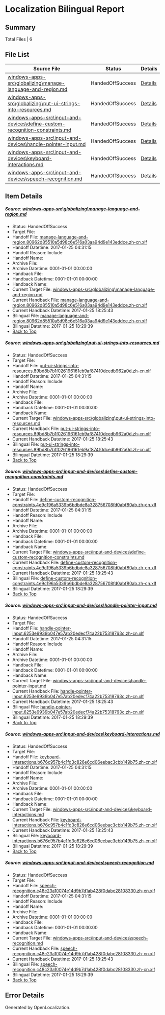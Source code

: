 # <a name='report-top'></a> Localization Bilingual Report

## Summary
 Total Files | 6

## File List
 Source File | Status | Details 
 ----------- | ------ | ------- 
 [windows-apps-src\globalizing\manage-language-and-region.md](https://cpubwin.visualstudio.com/windows-uwp/_git/windows-uwp/commit/e6ebd891c31291b8094ed5138fa9ffcd67e70ab6?path=windows-apps-src%2Fglobalizing%2Fmanage-language-and-region.md&_a=contents) | HandedOffSuccess | [Details](#61a31a3fa1bb1fe9503a0cda8c6869049130ac733075)
 [windows-apps-src\globalizing\put-ui-strings-into-resources.md](https://cpubwin.visualstudio.com/windows-uwp/_git/windows-uwp/commit/e6ebd891c31291b8094ed5138fa9ffcd67e70ab6?path=windows-apps-src%2Fglobalizing%2Fput-ui-strings-into-resources.md&_a=contents) | HandedOffSuccess | [Details](#cb5367ffd82d24cb58d14758fc31b6f9ecdbb3a13077)
 [windows-apps-src\input-and-devices\define-custom-recognition-constraints.md](https://cpubwin.visualstudio.com/windows-uwp/_git/windows-uwp/commit/e6ebd891c31291b8094ed5138fa9ffcd67e70ab6?path=windows-apps-src%2Finput-and-devices%2Fdefine-custom-recognition-constraints.md&_a=contents) | HandedOffSuccess | [Details](#ec040aa0a420ae655e6ad0f4e2c337e2a7ad7efd3428)
 [windows-apps-src\input-and-devices\handle-pointer-input.md](https://cpubwin.visualstudio.com/windows-uwp/_git/windows-uwp/commit/e6ebd891c31291b8094ed5138fa9ffcd67e70ab6?path=windows-apps-src%2Finput-and-devices%2Fhandle-pointer-input.md&_a=contents) | HandedOffSuccess | [Details](#29ada968c6d563f0f88a9d8b32af5058bbf7bd353442)
 [windows-apps-src\input-and-devices\keyboard-interactions.md](https://cpubwin.visualstudio.com/windows-uwp/_git/windows-uwp/commit/e6ebd891c31291b8094ed5138fa9ffcd67e70ab6?path=windows-apps-src%2Finput-and-devices%2Fkeyboard-interactions.md&_a=contents) | HandedOffSuccess | [Details](#f95b7ebc25dd0d128752f3f67a6cda06379e8e9b3745)
 [windows-apps-src\input-and-devices\speech-recognition.md](https://cpubwin.visualstudio.com/windows-uwp/_git/windows-uwp/commit/e6ebd891c31291b8094ed5138fa9ffcd67e70ab6?path=windows-apps-src%2Finput-and-devices%2Fspeech-recognition.md&_a=contents) | HandedOffSuccess | [Details](#73388f3563a2ee2160f5ae33cbc517b1d098088e3757)

## Item Details
##### <a name='61a31a3fa1bb1fe9503a0cda8c6869049130ac733075'></a> Source: [windows-apps-src\globalizing\manage-language-and-region.md](https://cpubwin.visualstudio.com/windows-uwp/_git/windows-uwp/commit/e6ebd891c31291b8094ed5138fa9ffcd67e70ab6?path=windows-apps-src%2Fglobalizing%2Fmanage-language-and-region.md&_a=contents)
* Status: HandedOffSuccess
* Target File: 
* Handoff File: [manage-language-and-region.80962d85510a5d98c6e516a03aa94d9e143eddce.zh-cn.xlf](https://cpubwin.visualstudio.com/windows-uwp/_git/WDCLib.handoff/commit/371e98bed8bac2adc15c112670880e6563b902e3?path=ol-handoff%2Fcpubwin%2Fwindows-uwp.zh-cn%2Fmaster%2Fmanage-language-and-region.80962d85510a5d98c6e516a03aa94d9e143eddce.zh-cn.xlf&_a=contents)
* Handoff Datetime: 2017-01-25 04:31:15
* Handoff Reason: Include
* Handoff Name: 
* Archive File: 
* Archive Datetime: 0001-01-01 00:00:00
* Handback File: 
* Handback Datetime: 0001-01-01 00:00:00
* Handback Name: 
* Current Target File: [windows-apps-src\globalizing\manage-language-and-region.md](https://cpubwin.visualstudio.com/windows-uwp/_git/windows-uwp.zh-cn/commit/3cf11173f991eae76b84d30c50186f0fdb62f237?path=windows-apps-src%2Fglobalizing%2Fmanage-language-and-region.md&_a=contents)
* Current Handback File: [manage-language-and-region.80962d85510a5d98c6e516a03aa94d9e143eddce.zh-cn.xlf](https://cpubwin.visualstudio.com/windows-uwp/_git/WDCLib.handback/commit/6043721fc17bc3e217e638e46f97d339c1fa75be?path=ol-handback%2Fcpubwin%2Fwindows-uwp.zh-cn%2Fmaster%2Fmanage-language-and-region.80962d85510a5d98c6e516a03aa94d9e143eddce.zh-cn.xlf&_a=contents)
* Current Handback Datetime: 2017-01-25 18:25:43
* Bilingual File: [manage-language-and-region.80962d85510a5d98c6e516a03aa94d9e143eddce.zh-cn.xlf](https://cpubwin.visualstudio.com/windows-uwp/_git/WDCLib.handback/commit/6043721fc17bc3e217e638e46f97d339c1fa75be?path=ol-handback%2Fcpubwin%2Fwindows-uwp.zh-cn%2Fmaster%2Fmanage-language-and-region.80962d85510a5d98c6e516a03aa94d9e143eddce.zh-cn.xlf&_a=contents)
* Bilingual Datetime: 2017-01-25 18:29:39
* [Back to Top](#report-top)

##### <a name='cb5367ffd82d24cb58d14758fc31b6f9ecdbb3a13077'></a> Source: [windows-apps-src\globalizing\put-ui-strings-into-resources.md](https://cpubwin.visualstudio.com/windows-uwp/_git/windows-uwp/commit/e6ebd891c31291b8094ed5138fa9ffcd67e70ab6?path=windows-apps-src%2Fglobalizing%2Fput-ui-strings-into-resources.md&_a=contents)
* Status: HandedOffSuccess
* Target File: 
* Handoff File: [put-ui-strings-into-resources.89bd8b7b1f026196161eb9af87410dcedb962a0d.zh-cn.xlf](https://cpubwin.visualstudio.com/windows-uwp/_git/WDCLib.handoff/commit/371e98bed8bac2adc15c112670880e6563b902e3?path=ol-handoff%2Fcpubwin%2Fwindows-uwp.zh-cn%2Fmaster%2Fput-ui-strings-into-resources.89bd8b7b1f026196161eb9af87410dcedb962a0d.zh-cn.xlf&_a=contents)
* Handoff Datetime: 2017-01-25 04:31:15
* Handoff Reason: Include
* Handoff Name: 
* Archive File: 
* Archive Datetime: 0001-01-01 00:00:00
* Handback File: 
* Handback Datetime: 0001-01-01 00:00:00
* Handback Name: 
* Current Target File: [windows-apps-src\globalizing\put-ui-strings-into-resources.md](https://cpubwin.visualstudio.com/windows-uwp/_git/windows-uwp.zh-cn/commit/3cf11173f991eae76b84d30c50186f0fdb62f237?path=windows-apps-src%2Fglobalizing%2Fput-ui-strings-into-resources.md&_a=contents)
* Current Handback File: [put-ui-strings-into-resources.89bd8b7b1f026196161eb9af87410dcedb962a0d.zh-cn.xlf](https://cpubwin.visualstudio.com/windows-uwp/_git/WDCLib.handback/commit/6043721fc17bc3e217e638e46f97d339c1fa75be?path=ol-handback%2Fcpubwin%2Fwindows-uwp.zh-cn%2Fmaster%2Fput-ui-strings-into-resources.89bd8b7b1f026196161eb9af87410dcedb962a0d.zh-cn.xlf&_a=contents)
* Current Handback Datetime: 2017-01-25 18:25:43
* Bilingual File: [put-ui-strings-into-resources.89bd8b7b1f026196161eb9af87410dcedb962a0d.zh-cn.xlf](https://cpubwin.visualstudio.com/windows-uwp/_git/WDCLib.handback/commit/6043721fc17bc3e217e638e46f97d339c1fa75be?path=ol-handback%2Fcpubwin%2Fwindows-uwp.zh-cn%2Fmaster%2Fput-ui-strings-into-resources.89bd8b7b1f026196161eb9af87410dcedb962a0d.zh-cn.xlf&_a=contents)
* Bilingual Datetime: 2017-01-25 18:29:39
* [Back to Top](#report-top)

##### <a name='ec040aa0a420ae655e6ad0f4e2c337e2a7ad7efd3428'></a> Source: [windows-apps-src\input-and-devices\define-custom-recognition-constraints.md](https://cpubwin.visualstudio.com/windows-uwp/_git/windows-uwp/commit/e6ebd891c31291b8094ed5138fa9ffcd67e70ab6?path=windows-apps-src%2Finput-and-devices%2Fdefine-custom-recognition-constraints.md&_a=contents)
* Status: HandedOffSuccess
* Target File: 
* Handoff File: [define-custom-recognition-constraints.4e9c196a5339b6bdbde8a328756708fd0abf80ab.zh-cn.xlf](https://cpubwin.visualstudio.com/windows-uwp/_git/WDCLib.handoff/commit/371e98bed8bac2adc15c112670880e6563b902e3?path=ol-handoff%2Fcpubwin%2Fwindows-uwp.zh-cn%2Fmaster%2Fdefine-custom-recognition-constraints.4e9c196a5339b6bdbde8a328756708fd0abf80ab.zh-cn.xlf&_a=contents)
* Handoff Datetime: 2017-01-25 04:31:15
* Handoff Reason: Include
* Handoff Name: 
* Archive File: 
* Archive Datetime: 0001-01-01 00:00:00
* Handback File: 
* Handback Datetime: 0001-01-01 00:00:00
* Handback Name: 
* Current Target File: [windows-apps-src\input-and-devices\define-custom-recognition-constraints.md](https://cpubwin.visualstudio.com/windows-uwp/_git/windows-uwp.zh-cn/commit/3cf11173f991eae76b84d30c50186f0fdb62f237?path=windows-apps-src%2Finput-and-devices%2Fdefine-custom-recognition-constraints.md&_a=contents)
* Current Handback File: [define-custom-recognition-constraints.4e9c196a5339b6bdbde8a328756708fd0abf80ab.zh-cn.xlf](https://cpubwin.visualstudio.com/windows-uwp/_git/WDCLib.handback/commit/6043721fc17bc3e217e638e46f97d339c1fa75be?path=ol-handback%2Fcpubwin%2Fwindows-uwp.zh-cn%2Fmaster%2Fdefine-custom-recognition-constraints.4e9c196a5339b6bdbde8a328756708fd0abf80ab.zh-cn.xlf&_a=contents)
* Current Handback Datetime: 2017-01-25 18:25:43
* Bilingual File: [define-custom-recognition-constraints.4e9c196a5339b6bdbde8a328756708fd0abf80ab.zh-cn.xlf](https://cpubwin.visualstudio.com/windows-uwp/_git/WDCLib.handback/commit/6043721fc17bc3e217e638e46f97d339c1fa75be?path=ol-handback%2Fcpubwin%2Fwindows-uwp.zh-cn%2Fmaster%2Fdefine-custom-recognition-constraints.4e9c196a5339b6bdbde8a328756708fd0abf80ab.zh-cn.xlf&_a=contents)
* Bilingual Datetime: 2017-01-25 18:29:39
* [Back to Top](#report-top)

##### <a name='29ada968c6d563f0f88a9d8b32af5058bbf7bd353442'></a> Source: [windows-apps-src\input-and-devices\handle-pointer-input.md](https://cpubwin.visualstudio.com/windows-uwp/_git/windows-uwp/commit/e6ebd891c31291b8094ed5138fa9ffcd67e70ab6?path=windows-apps-src%2Finput-and-devices%2Fhandle-pointer-input.md&_a=contents)
* Status: HandedOffSuccess
* Target File: 
* Handoff File: [handle-pointer-input.6253e9939b047e57ab20edecf74a22b75318763c.zh-cn.xlf](https://cpubwin.visualstudio.com/windows-uwp/_git/WDCLib.handoff/commit/371e98bed8bac2adc15c112670880e6563b902e3?path=ol-handoff%2Fcpubwin%2Fwindows-uwp.zh-cn%2Fmaster%2Fhandle-pointer-input.6253e9939b047e57ab20edecf74a22b75318763c.zh-cn.xlf&_a=contents)
* Handoff Datetime: 2017-01-25 04:31:15
* Handoff Reason: Include
* Handoff Name: 
* Archive File: 
* Archive Datetime: 0001-01-01 00:00:00
* Handback File: 
* Handback Datetime: 0001-01-01 00:00:00
* Handback Name: 
* Current Target File: [windows-apps-src\input-and-devices\handle-pointer-input.md](https://cpubwin.visualstudio.com/windows-uwp/_git/windows-uwp.zh-cn/commit/3cf11173f991eae76b84d30c50186f0fdb62f237?path=windows-apps-src%2Finput-and-devices%2Fhandle-pointer-input.md&_a=contents)
* Current Handback File: [handle-pointer-input.6253e9939b047e57ab20edecf74a22b75318763c.zh-cn.xlf](https://cpubwin.visualstudio.com/windows-uwp/_git/WDCLib.handback/commit/6043721fc17bc3e217e638e46f97d339c1fa75be?path=ol-handback%2Fcpubwin%2Fwindows-uwp.zh-cn%2Fmaster%2Fhandle-pointer-input.6253e9939b047e57ab20edecf74a22b75318763c.zh-cn.xlf&_a=contents)
* Current Handback Datetime: 2017-01-25 18:25:43
* Bilingual File: [handle-pointer-input.6253e9939b047e57ab20edecf74a22b75318763c.zh-cn.xlf](https://cpubwin.visualstudio.com/windows-uwp/_git/WDCLib.handback/commit/6043721fc17bc3e217e638e46f97d339c1fa75be?path=ol-handback%2Fcpubwin%2Fwindows-uwp.zh-cn%2Fmaster%2Fhandle-pointer-input.6253e9939b047e57ab20edecf74a22b75318763c.zh-cn.xlf&_a=contents)
* Bilingual Datetime: 2017-01-25 18:29:39
* [Back to Top](#report-top)

##### <a name='f95b7ebc25dd0d128752f3f67a6cda06379e8e9b3745'></a> Source: [windows-apps-src\input-and-devices\keyboard-interactions.md](https://cpubwin.visualstudio.com/windows-uwp/_git/windows-uwp/commit/e6ebd891c31291b8094ed5138fa9ffcd67e70ab6?path=windows-apps-src%2Finput-and-devices%2Fkeyboard-interactions.md&_a=contents)
* Status: HandedOffSuccess
* Target File: 
* Handoff File: [keyboard-interactions.b676c957b4c1fd3c826e6cd06eebac3cbb149b75.zh-cn.xlf](https://cpubwin.visualstudio.com/windows-uwp/_git/WDCLib.handoff/commit/371e98bed8bac2adc15c112670880e6563b902e3?path=ol-handoff%2Fcpubwin%2Fwindows-uwp.zh-cn%2Fmaster%2Fkeyboard-interactions.b676c957b4c1fd3c826e6cd06eebac3cbb149b75.zh-cn.xlf&_a=contents)
* Handoff Datetime: 2017-01-25 04:31:15
* Handoff Reason: Include
* Handoff Name: 
* Archive File: 
* Archive Datetime: 0001-01-01 00:00:00
* Handback File: 
* Handback Datetime: 0001-01-01 00:00:00
* Handback Name: 
* Current Target File: [windows-apps-src\input-and-devices\keyboard-interactions.md](https://cpubwin.visualstudio.com/windows-uwp/_git/windows-uwp.zh-cn/commit/3cf11173f991eae76b84d30c50186f0fdb62f237?path=windows-apps-src%2Finput-and-devices%2Fkeyboard-interactions.md&_a=contents)
* Current Handback File: [keyboard-interactions.b676c957b4c1fd3c826e6cd06eebac3cbb149b75.zh-cn.xlf](https://cpubwin.visualstudio.com/windows-uwp/_git/WDCLib.handback/commit/6043721fc17bc3e217e638e46f97d339c1fa75be?path=ol-handback%2Fcpubwin%2Fwindows-uwp.zh-cn%2Fmaster%2Fkeyboard-interactions.b676c957b4c1fd3c826e6cd06eebac3cbb149b75.zh-cn.xlf&_a=contents)
* Current Handback Datetime: 2017-01-25 18:25:43
* Bilingual File: [keyboard-interactions.b676c957b4c1fd3c826e6cd06eebac3cbb149b75.zh-cn.xlf](https://cpubwin.visualstudio.com/windows-uwp/_git/WDCLib.handback/commit/6043721fc17bc3e217e638e46f97d339c1fa75be?path=ol-handback%2Fcpubwin%2Fwindows-uwp.zh-cn%2Fmaster%2Fkeyboard-interactions.b676c957b4c1fd3c826e6cd06eebac3cbb149b75.zh-cn.xlf&_a=contents)
* Bilingual Datetime: 2017-01-25 18:29:39
* [Back to Top](#report-top)

##### <a name='73388f3563a2ee2160f5ae33cbc517b1d098088e3757'></a> Source: [windows-apps-src\input-and-devices\speech-recognition.md](https://cpubwin.visualstudio.com/windows-uwp/_git/windows-uwp/commit/e6ebd891c31291b8094ed5138fa9ffcd67e70ab6?path=windows-apps-src%2Finput-and-devices%2Fspeech-recognition.md&_a=contents)
* Status: HandedOffSuccess
* Target File: 
* Handoff File: [speech-recognition.c48c23a10074e14d9b7d1ab428f0dabc28108330.zh-cn.xlf](https://cpubwin.visualstudio.com/windows-uwp/_git/WDCLib.handoff/commit/371e98bed8bac2adc15c112670880e6563b902e3?path=ol-handoff%2Fcpubwin%2Fwindows-uwp.zh-cn%2Fmaster%2Fspeech-recognition.c48c23a10074e14d9b7d1ab428f0dabc28108330.zh-cn.xlf&_a=contents)
* Handoff Datetime: 2017-01-25 04:31:15
* Handoff Reason: Include
* Handoff Name: 
* Archive File: 
* Archive Datetime: 0001-01-01 00:00:00
* Handback File: 
* Handback Datetime: 0001-01-01 00:00:00
* Handback Name: 
* Current Target File: [windows-apps-src\input-and-devices\speech-recognition.md](https://cpubwin.visualstudio.com/windows-uwp/_git/windows-uwp.zh-cn/commit/3cf11173f991eae76b84d30c50186f0fdb62f237?path=windows-apps-src%2Finput-and-devices%2Fspeech-recognition.md&_a=contents)
* Current Handback File: [speech-recognition.c48c23a10074e14d9b7d1ab428f0dabc28108330.zh-cn.xlf](https://cpubwin.visualstudio.com/windows-uwp/_git/WDCLib.handback/commit/6043721fc17bc3e217e638e46f97d339c1fa75be?path=ol-handback%2Fcpubwin%2Fwindows-uwp.zh-cn%2Fmaster%2Fspeech-recognition.c48c23a10074e14d9b7d1ab428f0dabc28108330.zh-cn.xlf&_a=contents)
* Current Handback Datetime: 2017-01-25 18:25:43
* Bilingual File: [speech-recognition.c48c23a10074e14d9b7d1ab428f0dabc28108330.zh-cn.xlf](https://cpubwin.visualstudio.com/windows-uwp/_git/WDCLib.handback/commit/6043721fc17bc3e217e638e46f97d339c1fa75be?path=ol-handback%2Fcpubwin%2Fwindows-uwp.zh-cn%2Fmaster%2Fspeech-recognition.c48c23a10074e14d9b7d1ab428f0dabc28108330.zh-cn.xlf&_a=contents)
* Bilingual Datetime: 2017-01-25 18:29:39
* [Back to Top](#report-top)


## Error Details

Generated by OpenLocalization.
